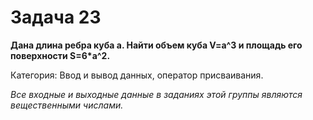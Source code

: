 # Задача 23

**Дана длина ребра куба a. Найти объем куба V=a^3 и площадь его поверхности S=6*a^2.**

Категория: Ввод и вывод данных, оператор присваивания.

*Все входные и выходные данные в заданиях этой группы являются вещественными числами.*